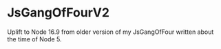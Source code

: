 # JsGangOfFourV2
Uplift to Node 16.9 from older version of my JsGangOfFour written about the time of Node 5.
